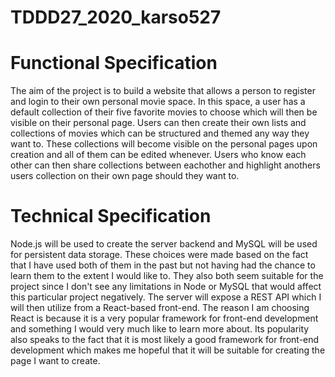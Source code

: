 # TDDD27_2020_karso527

# Functional Specification

The aim of the project is to build a website that allows a person to register and login to their own personal movie space. In this space, a user has a default collection of their five favorite movies to choose which will then be visible on their personal page. Users can then create their own lists and collections of movies which can be structured and themed any way they want to. These collections will become visible on the personal pages upon creation and all of them can be edited whenever. Users who know each other can then share collections between eachother and highlight anothers users collection on their own page should they want to. 

# Technical Specification

Node.js will be used to create the server backend and MySQL will be used for persistent data storage. These choices were made based on the fact that I have used both of them in the past but not having had the chance to learn them to the extent I would like to. They also both seem suitable for the project since I don't see any limitations in Node or MySQL that would affect this particular project negatively. The server will expose a REST API which I will then utilize from a React-based front-end. The reason I am choosing React is because it is a very popular framework for front-end development and something I would very much like to learn more about. Its popularity also speaks to the fact that it is most likely a good framework for front-end development which makes me hopeful that it will be suitable for creating the page I want to create.